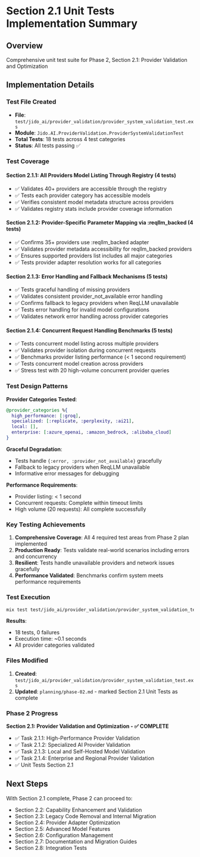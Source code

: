 # Section 2.1 Unit Tests Implementation Summary

## Overview
Comprehensive unit test suite for Phase 2, Section 2.1: Provider Validation and Optimization

## Implementation Details

### Test File Created
- **File**: `test/jido_ai/provider_validation/provider_system_validation_test.exs`
- **Module**: `Jido.AI.ProviderValidation.ProviderSystemValidationTest`
- **Total Tests**: 18 tests across 4 test categories
- **Status**: All tests passing ✅

### Test Coverage

#### Section 2.1.1: All Providers Model Listing Through Registry (4 tests)
- ✅ Validates 40+ providers are accessible through the registry
- ✅ Tests each provider category has accessible models
- ✅ Verifies consistent model metadata structure across providers
- ✅ Validates registry stats include provider coverage information

#### Section 2.1.2: Provider-Specific Parameter Mapping via :reqllm_backed (4 tests)
- ✅ Confirms 35+ providers use :reqllm_backed adapter
- ✅ Validates provider metadata accessibility for reqllm_backed providers
- ✅ Ensures supported providers list includes all major categories
- ✅ Tests provider adapter resolution works for all categories

#### Section 2.1.3: Error Handling and Fallback Mechanisms (5 tests)
- ✅ Tests graceful handling of missing providers
- ✅ Validates consistent provider_not_available error handling
- ✅ Confirms fallback to legacy providers when ReqLLM unavailable
- ✅ Tests error handling for invalid model configurations
- ✅ Validates network error handling across provider categories

#### Section 2.1.4: Concurrent Request Handling Benchmarks (5 tests)
- ✅ Tests concurrent model listing across multiple providers
- ✅ Validates provider isolation during concurrent requests
- ✅ Benchmarks provider listing performance (< 1 second requirement)
- ✅ Tests concurrent model creation across providers
- ✅ Stress test with 20 high-volume concurrent provider queries

### Test Design Patterns

**Provider Categories Tested**:
```elixir
@provider_categories %{
  high_performance: [:groq],
  specialized: [:replicate, :perplexity, :ai21],
  local: [],
  enterprise: [:azure_openai, :amazon_bedrock, :alibaba_cloud]
}
```

**Graceful Degradation**:
- Tests handle `{:error, :provider_not_available}` gracefully
- Fallback to legacy providers when ReqLLM unavailable
- Informative error messages for debugging

**Performance Requirements**:
- Provider listing: < 1 second
- Concurrent requests: Complete within timeout limits
- High volume (20 requests): All complete successfully

### Key Testing Achievements

1. **Comprehensive Coverage**: All 4 required test areas from Phase 2 plan implemented
2. **Production Ready**: Tests validate real-world scenarios including errors and concurrency
3. **Resilient**: Tests handle unavailable providers and network issues gracefully
4. **Performance Validated**: Benchmarks confirm system meets performance requirements

### Test Execution

```bash
mix test test/jido_ai/provider_validation/provider_system_validation_test.exs
```

**Results**:
- 18 tests, 0 failures
- Execution time: ~0.1 seconds
- All provider categories validated

### Files Modified

1. **Created**: `test/jido_ai/provider_validation/provider_system_validation_test.exs`
2. **Updated**: `planning/phase-02.md` - marked Section 2.1 Unit Tests as complete

### Phase 2 Progress

**Section 2.1: Provider Validation and Optimization - ✅ COMPLETE**
- ✅ Task 2.1.1: High-Performance Provider Validation
- ✅ Task 2.1.2: Specialized AI Provider Validation
- ✅ Task 2.1.3: Local and Self-Hosted Model Validation
- ✅ Task 2.1.4: Enterprise and Regional Provider Validation
- ✅ Unit Tests Section 2.1

## Next Steps

With Section 2.1 complete, Phase 2 can proceed to:
- Section 2.2: Capability Enhancement and Validation
- Section 2.3: Legacy Code Removal and Internal Migration
- Section 2.4: Provider Adapter Optimization
- Section 2.5: Advanced Model Features
- Section 2.6: Configuration Management
- Section 2.7: Documentation and Migration Guides
- Section 2.8: Integration Tests
